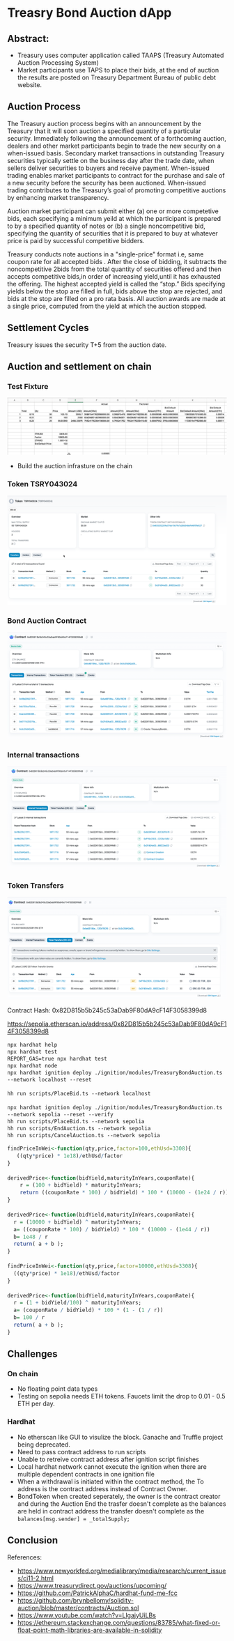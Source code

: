 # Treasry Bond Auction dApp

## Abstract:

- Treasury uses computer application called TAAPS (Treasury Automated Auction Processing System)
- Market participants use TAPS to place their bids, at the end of auction the results are posted on Treasury Department Bureau of public debt website.

## Auction Process

The Treasury auction process begins with an announcement by the Treasury that it will soon auction a specified quantity of a particular security. Immediately following the announcement of a forthcoming auction, dealers and other market participants begin to trade the new security on a when-issued basis. Secondary market transactions in outstanding Treasury securities typically settle on the business day after the trade date, when sellers deliver securities to buyers and receive payment. When-issued trading enables market participants to contract for the purchase and sale of a new security before the security has been auctioned. When-issued trading contributes to the Treasury’s goal of promoting competitive auctions by enhancing market transparency.

Auction market participant can submit either (a) one or more competetive bids, each specifying a minimum yeild at which the participant is prepared to by a specified quantity of notes or (b) a single noncompetitive bid, specifying the quantity of securities that it is prepared to buy at whatever price is paid by successful competitive bidders.

Treasury conducts note auctions in a "single-price" format i.e, same coupon rate for all accepted bids . After the close of bidding, it subtracts the noncompetitive 2bids from the total quantity of securities offered and then accepts competitive bids,in order of increasing yield,until it has exhausted the offering. The highest accepted yield is called the “stop.” Bids specifying yields below the stop are filled in full, bids above the stop are rejected, and bids at the stop are filled on a pro rata basis. All auction awards are made at a single price, computed from the yield at which the auction stopped.

## Settlement Cycles

Treasury issues the security T+5 from the auction date.

## Auction and settlement on chain

### Test Fixture

!["Fixture"](markdown/image-5.png "Fixture")

- Build the auction infrasture on the chain

### Token TSRY043024

![alt text](markdown/image-1.png)

### Bond Auction Contract

![alt text](markdown/image-2.png)

### Internal transactions

![alt text](markdown/image-3.png)

### Token Transfers

![alt text](markdown/image-4.png)

Contract Hash: 0x82D815b5b245c53aDab9F80dA9cF14F3058399d8

https://sepolia.etherscan.io/address/0x82D815b5b245c53aDab9F80dA9cF14F3058399d8

```shell
npx hardhat help
npx hardhat test
REPORT_GAS=true npx hardhat test
npx hardhat node
npx hardhat ignition deploy ./ignition/modules/TreasuryBondAuction.ts --network localhost --reset

hh run scripts/PlaceBid.ts --network localhost

npx hardhat ignition deploy ./ignition/modules/TreasuryBondAuction.ts --network sepolia --reset --verify
hh run scripts/PlaceBid.ts --network sepolia
hh run scripts/EndAuction.ts --network sepolia
hh run scripts/CancelAuction.ts --network sepolia
```

```r
findPriceInWei<-function(qty,price,factor=100,ethUsd=3308){
   ((qty*price) * 1e18)/ethUsd/factor
}

derivedPrice<-function(bidYield,maturityInYears,couponRate){
    r = (100 + bidYield) * maturityInYears;
    return ((couponRate * 100) / bidYield) * 100 * (10000 - (1e24 / r)) + 1e28 / r;
}

derivedPrice<-function(bidYield,maturityInYears,couponRate){
  r = (10000 + bidYield) ^ maturityInYears;
  a= ((couponRate * 100) / bidYield) * 100 * (10000 - (1e44 / r))
  b= 1e48 / r
  return( a + b );
}

findPriceInWei<-function(qty,price,factor=10000,ethUsd=3308){
  ((qty*price) * 1e18)/ethUsd/factor
}

derivedPrice<-function(bidYield,maturityInYears,couponRate){
  r = (1 + bidYield/100) ^ maturityInYears;
  a= (couponRate / bidYield) * 100 * (1 - (1 / r))
  b= 100 / r
  return( a + b );
}
```

## Challenges

### On chain

- No floating point data types
- Testing on sepolia needs ETH tokens. Faucets limit the drop to 0.01 - 0.5 ETH per day.

### Hardhat

- No etherscan like GUI to visulize the block. Ganache and Truffle project being deprecated.
- Need to pass contract address to run scripts
- Unable to retreive contract address after ignition script finishes
- Local hardhat network cannot execute the ignition when there are multiple dependent contracts in one ignition file
- When a withdrawal is initiated within the contract method, the To address is the contract address instead of Contract Owner.
- BondToken when created seperately, the owner is the contract creator and during the Auction End the trasfer doesn't complete as the balances are held in contract address the transfer doesn't complete as the
  ` balances[msg.sender] = _totalSupply;`

## Conclusion

References:

- https://www.newyorkfed.org/medialibrary/media/research/current_issues/ci11-2.html
- https://www.treasurydirect.gov/auctions/upcoming/
- https://github.com/PatrickAlphaC/hardhat-fund-me-fcc
- https://github.com/brynbellomy/solidity-auction/blob/master/contracts/Auction.sol
- https://www.youtube.com/watch?v=LlgajyUiLBs
- https://ethereum.stackexchange.com/questions/83785/what-fixed-or-float-point-math-libraries-are-available-in-solidity